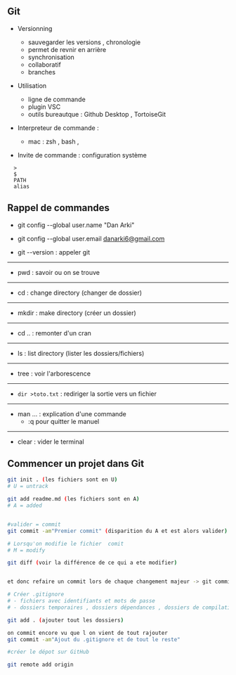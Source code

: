 ## Git

- Versionning

  - sauvegarder les versions , chronologie
  - permet de revnir en arrière
  - synchronisation
  - collaboratif
  - branches

- Utilisation

  - ligne de commande
  - plugin VSC
  - outils bureautque : Github Desktop , TortoiseGit

- Interpreteur de commande :

  - mac : zsh , bash ,

- Invite de commande : configuration système

```
  >
  $
  PATH
  alias

```

## Rappel de commandes

- git config --global user.name "Dan Arki"
- git config --global user.email danarki6@gmail.com

- git --version : appeler git

---

- pwd : savoir ou on se trouve

---

- cd : change directory (changer de dossier)

---

- mkdir : make directory (créer un dossier)

---

- cd .. : remonter d'un cran

---

- ls : list directory (lister les dossiers/fichiers)

---

- tree : voir l'arborescence

---

- `dir >toto.txt` : rediriger la sortie vers un fichier

---

- man ... : explication d'une commande
  - :q pour quitter le manuel

---

- clear : vider le terminal

## Commencer un projet dans Git

```sh
git init . (les fichiers sont en U)
# U = untrack

git add readme.md (les fichiers sont en A)
# A = added


#valider = commit
git commit -am"Premier commit" (disparition du A et est alors valider)

# Lorsqu'on modifie le fichier  comit
# M = modify

git diff (voir la différence de ce qui a ete modifier)


et donc refaire un commit lors de chaque changement majeur -> git commit -am"Deuxieme commit"

# Créer .gitignore
# - fichiers avec identifiants et mots de passe
# - dossiers temporaires , dossiers dépendances , dossiers de compilation ...

git add . (ajouter tout les dossiers)

on commit encore vu que l on vient de tout rajouter
git commit -am"Ajout du .gitignore et de tout le reste"

#créer le dépot sur GitHub

git remote add origin 


```
